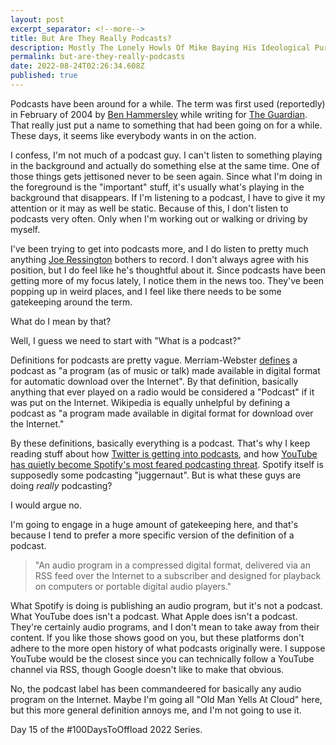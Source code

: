 ```yaml
---
layout: post
excerpt_separator: <!--more-->
title: But Are They Really Podcasts?
description: Mostly The Lonely Howls Of Mike Baying His Ideological Purity At The Moon
permalink: but-are-they-really-podcasts
date: 2022-08-24T02:26:34.608Z
published: true
---
```


Podcasts have been around for a while. The term was first used (reportedly) in February of 2004 by [Ben Hammersley](https://en.wikipedia.org/wiki/Ben_Hammersley) while writing for [The Guardian](https://www.theguardian.com/). That really just put a name to something that had been going on for a while. These days, it seems like everybody wants in on the action.

<!--more-->

I confess, I'm not much of a podcast guy. I can't listen to something playing in the background and actually do something else at the same time. One of those things gets jettisoned never to be seen again. Since what I'm doing in the foreground is the "important" stuff, it's usually what's playing in the background that disappears. If I'm listening to a podcast, I have to give it my attention or it may as well be static. Because of this, I don't listen to podcasts very often. Only when I'm working out or walking or driving by myself.

I've been trying to get into podcasts more, and I do listen to pretty much anything [Joe Ressington](https://joeress.com) bothers to record. I don't always agree with his position, but I do feel like he's thoughtful about it. Since podcasts have been getting more of my focus lately, I notice them in the news too. They've been popping up in weird places, and I feel like there needs to be some gatekeeping around the term.

What do I mean by that?

Well, I guess we need to start with "What is a podcast?"

Definitions for podcasts are pretty vague. Merriam-Webster [defines](https://www.merriam-webster.com/dictionary/podcast) a podcast as "a program (as of music or talk) made available in digital format for automatic download over the Internet". By that definition, basically anything that ever played on a radio would be considered a "Podcast" if it was put on the Internet. Wikipedia is equally unhelpful by defining a podcast as "a program made available in digital format for download over the Internet."

By these definitions, basically everything is a podcast. That's why I keep reading stuff about how [Twitter is getting into podcasts](https://www.theverge.com/2022/8/25/23321940/twitter-podcast-spaces-spotify-apple), and how [YouTube has quietly become Spotify's most feared podcasting threat](https://www.businessinsider.com/how-youtube-became-a-podcasting-powerhouse-without-trying-2022-8). Spotify itself is supposedly some podcasting "juggernaut". But is what these guys are doing _really_ podcasting?

I would argue no.

I'm going to engage in a huge amount of gatekeeping here, and that's because I tend to prefer a more specific version of the definition of a podcast.

> "An audio program in a compressed digital format, delivered via an RSS feed over the Internet to a subscriber and designed for playback on computers or portable digital audio players."

What Spotify is doing is publishing an audio program, but it's not a podcast. What YouTube does isn't a podcast. What Apple does isn't a podcast. They're certainly audio programs, and I don't mean to take away from their content. If you like those shows good on you, but these platforms don't adhere to the more open history of what podcasts originally were. I suppose YouTube would be the closest since you can technically follow a YouTube channel via RSS, though Google doesn't like to make that obvious.

No, the podcast label has been commandeered for basically any audio program on the Internet. Maybe I'm going all "Old Man Yells At Cloud" here, but this more general definition annoys me, and I'm not going to use it.  

Day 15 of the #100DaysToOffload 2022 Series.
